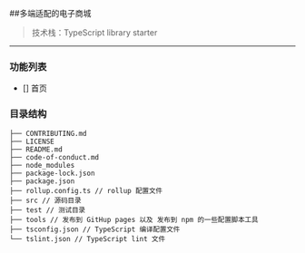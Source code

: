##多端适配的电子商城

> 技术栈：TypeScript library starter

<hr />

### 功能列表

- [] 首页

### 目录结构

    ├── CONTRIBUTING.md
    ├── LICENSE
    ├── README.md
    ├── code-of-conduct.md
    ├── node_modules
    ├── package-lock.json
    ├── package.json
    ├── rollup.config.ts // rollup 配置文件
    ├── src // 源码目录
    ├── test // 测试目录
    ├── tools // 发布到 GitHup pages 以及 发布到 npm 的一些配置脚本工具
    ├── tsconfig.json // TypeScript 编译配置文件
    └── tslint.json // TypeScript lint 文件
